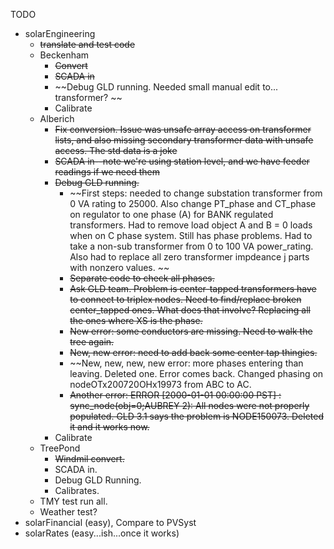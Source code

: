 TODO
* solarEngineering
	* ~~translate and test code~~
	* Beckenham
		* ~~Convert~~
		* ~~SCADA in~~
		* ~~Debug GLD running. Needed small manual edit to... transformer? ~~
		* Calibrate
	* Alberich
		* ~~Fix conversion. Issue was unsafe array access on transformer lists, and also missing secondary transformer data with unsafe access. The std data is a joke~~
		* ~~SCADA in--note we're using station level, and we have feeder readings if we need them~~
		* ~~Debug GLD running.~~
			* ~~First steps: needed to change substation transformer from 0 VA rating to 25000. Also change PT_phase and CT_phase on regulator to one phase (A) for BANK regulated transformers. Had to remove load object A and B = 0 loads when on C phase system. Still has phase problems. Had to take a non-sub transformer from 0 to 100 VA power_rating. Also had to replace all zero transformer impdeance j parts with nonzero values. ~~
			* ~~Separate code to check all phases.~~
			* ~~Ask GLD team. Problem is center-tapped transformers have to connect to triplex nodes. Need to find/replace broken center_tapped ones. What does that involve? Replacing all the ones where XS is the phase.~~
			* ~~New error: some conductors are missing. Need to walk the tree again.~~
			* ~~New, new error: need to add back some center tap thingies.~~
			* ~~New, new, new, new error: more phases entering than leaving. Deleted one. Error comes back. Changed phasing on nodeOTx200720OHx19973 from ABC to AC.
			* ~~Another error: ERROR [2000-01-01 00:00:00 PST] : sync_node(obj=0;AUBREY 2): All nodes were not properly populated. GLD 3.1 says the problem is NODE150073. Deleted it and it works now.~~ 
		* Calibrate
	* TreePond
		* ~~Windmil convert.~~
		* SCADA in.
		* Debug GLD Running.
		* Calibrates.
	* TMY test run all.
	* Weather test?
* solarFinancial (easy), Compare to PVSyst
* solarRates (easy...ish...once it works)